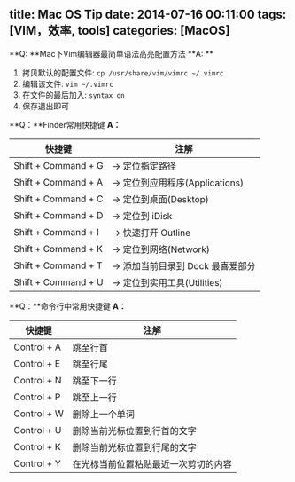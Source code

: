 title: Mac OS Tip
date: 2014-07-16 00:11:00
tags: [VIM，效率, tools]
categories: [MacOS]
---

**Q: **Mac下Vim编辑器最简单语法高亮配置方法
**A: **
1. 拷贝默认的配置文件: `cp /usr/share/vim/vimrc ~/.vimrc`
2. 编辑该文件: `vim ~/.vimrc`
3. 在文件的最后加入: `syntax on`
4. 保存退出即可

<!--more-->

**Q：**Finder常用快捷键
**A：**

| 快捷键      | 注解                 |
| --------   | -----               | 
|Shift + Command + G | → 定位指定路径 |
|Shift + Command + A | → 定位到应用程序(Applications) |
|Shift + Command + C | → 定位到桌面(Desktop) |
|Shift + Command + D | → 定位到 iDisk |
|Shift + Command + I | → 快速打开 Outline |
|Shift + Command + K | → 定位到网络(Network) |
|Shift + Command + T | → 添加当前目录到 Dock 最喜爱部分 |
|Shift + Command + U | → 定位到实用工具(Utilities) |

**Q：**命令行中常用快捷键
**A：**

| 快捷键      | 注解                 |
| --------   | -----               | 
| Control + A | 跳至行首 |
| Control + E | 跳至行尾 |
| Control + N | 跳至下一行 |
| Control + P | 跳至上一行 |
| Control + W | 删除上一个单词 |
| Control + U | 删除当前光标位置到行首的文字 |
| Control + K | 删除当前光标位置到行尾的文字 |
| Control + Y | 在光标当前位置粘贴最近一次剪切的内容 |